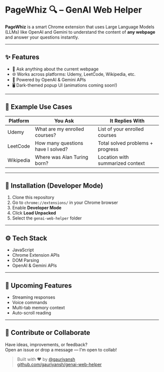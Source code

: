 # PageWhiz 🔍 – GenAI Web Helper

**PageWhiz** is a smart Chrome extension that uses Large Language Models (LLMs) like OpenAI and Gemini to understand the content of **any webpage** and answer your questions instantly.

---

## ✨ Features

- 🧠 Ask anything about the current webpage
- 🌐 Works across platforms: Udemy, LeetCode, Wikipedia, etc.
- 🤖 Powered by OpenAI & Gemini APIs
- 🖥️ Dark-themed popup UI (animations coming soon!)

---

## 📸 Example Use Cases

| Platform   | You Ask                             | It Replies With                        |
|------------|-------------------------------------|----------------------------------------|
| Udemy      | What are my enrolled courses?       | List of your enrolled courses          |
| LeetCode   | How many questions have I solved?   | Total solved problems + progress       |
| Wikipedia  | Where was Alan Turing born?         | Location with summarized context       |

---

## 🚀 Installation (Developer Mode)

1. Clone this repository
2. Go to `chrome://extensions/` in your Chrome browser
3. Enable **Developer Mode**
4. Click **Load Unpacked**
5. Select the `genai-web-helper` folder

---

## ⚙️ Tech Stack

- JavaScript
- Chrome Extension APIs
- DOM Parsing
- OpenAI & Gemini APIs

---

## 🔮 Upcoming Features

- Streaming responses
- Voice commands
- Multi-tab memory context
- Auto-scroll reading

---

## 🙌 Contribute or Collaborate

Have ideas, improvements, or feedback?  
Open an issue or drop a message — I'm open to collab!

> Built with ❤️ by [@gauriyansh](https://linkedin.com/in/gauriyansh)  
> [github.com/gauriyansh/genai-web-helper](https://github.com/gauriyansh/genai-web-helper)
